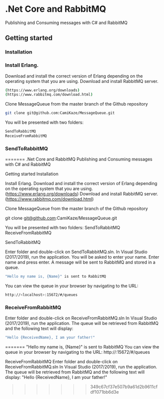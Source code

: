 # .Net Core and RabbitMQ 
Publishing and Consuming messages with C# and RabbitMQ

## Getting started
### Installation

### Install Erlang.
Download and install the correct version of Erlang depending on the operating system that you are using.
Download and install RabbitMQ server. 

```bash
(https://www.erlang.org/downloads)
(https://www.rabbitmq.com/download.html)
```

Clone MessageQueue from the master branch of the Github repository

```bash
git clone git@github.com:CamiKaze/MessageQueue.git
```

You will be presented with two folders:

```bash
SendToRabbitMQ
ReceiveFromRabbitMQ
```

### SendToRabbitMQ
=======
.Net Core and RabbitMQ 
Publishing and Consuming messages with C# and RabbitMQ

Getting started
Installation

Install Erlang.
Download and install the correct version of Erlang depending on the operating system that you are using. (https://www.erlang.org/downloads)
Download and install RabbitMQ server. (https://www.rabbitmq.com/download.html)

Clone MessageQueue from the master branch of the Github repository

git clone git@github.com:CamiKaze/MessageQueue.git

You will be presented with two folders:
SendToRabbitMQ
ReceiveFromRabbitMQ

SendToRabbitMQ

Enter folder and double-click on SendToRabbitMQ.sln.
In Visual Studio (2017/2019), run the application.
You will be asked to enter your name.
Enter name and press enter.
A message will be sent to RabbitMQ and stored in a queue.


```bash
"Hello my name is, {Name}" is sent to RabbitMQ
```
You can view the queue in your browser by navigating to the URL:

```bash
http://<localhost>:15672/#/queues
```

### ReceiveFromRabbitMQ
Enter folder and double-click on ReceiveFromRabbitMQ.sln
In Visual Studio (2017/2019), run the application.
The queue will be retrieved from RabbitMQ and the following text will display:

```bash
"Hello {ReceivedName}, I am your father!"
```
=======
"Hello my name is, {Name}" is sent to RabbitMQ
You can view the queue in your browser by navigating to the URL:
http://<localhost>:15672/#/queues

ReceiveFromRabbitMQ
Enter folder and double-click on ReceiveFromRabbitMQ.sln
In Visual Studio (2017/2019), run the application.
The queue will be retrieved from RabbitMQ and the following text will display:
"Hello {ReceivedName}, I am your father!"
>>>>>>> 349c67cf37e507b9a61d2b9611cfdf1071bb6d3e
